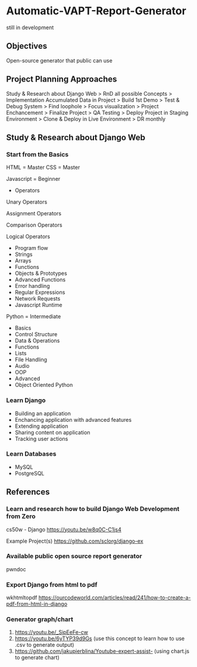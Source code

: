 # Automatic-VAPT-Report-Generator
still in development

## Objectives
Open-source generator that public can use

## Project Planning Approaches
Study & Research about Django Web > RnD all possible Concepts > Implementation Accumulated Data in Project > Build 1st Demo > Test & Debug System > Find loophole > Focus visualization > Project Enchancement > Finalize Project > QA Testing > Deploy Project in Staging Environment > Clone & Deploy in Live Environment > DR monthly

## Study & Research about Django Web

### Start from the Basics
HTML = Master
CSS = Master

Javascript = Beginner
- Operators

Unary Operators

Assignment Operators

Comparison Operators

Logical Operators

- Program flow
- Strings
- Arrays
- Functions
- Objects & Prototypes
- Advanced Functions
- Error handling
- Regular Expressions
- Network Requests
- Javascript Runtime

Python = Intermediate
- Basics
- Control Structure
- Data & Operations
- Functions
- Lists
- File Handling
- Audio
- OOP
- Advanced
- Object Oriented Python

### Learn Django
- Building an application
- Enchancing application with advanced features
- Extending application
- Sharing content on application
- Tracking user actions

### Learn Databases
- MySQL
- PostgreSQL

## References

### Learn and research how to build Django Web Development from Zero
cs50w - Django
https://youtu.be/w8q0C-C1js4

Example Project(s)
https://github.com/sclorg/django-ex

### Available public open source report generator
pwndoc
<link>

### Export Django from html to pdf
wkhtmltopdf
https://ourcodeworld.com/articles/read/241/how-to-create-a-pdf-from-html-in-django

### Generator graph/chart
1. https://youtu.be/_SipEeFe-cw 
2. https://youtu.be/6yTYP39d9Gs (use this concept to learn how to use .csv to generate output)
3. https://github.com/jakupierblina/Youtube-expert-assist- (using chart.js to generate chart)
